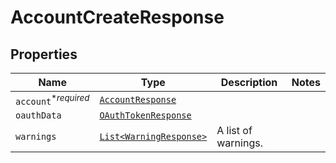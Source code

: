 

# AccountCreateResponse



## Properties

| Name | Type | Description | Notes |
|------------ | ------------- | ------------- | -------------|
| `account`<sup>*_required_</sup> | [```AccountResponse```](AccountResponse.md) |    |  |
| `oauthData` | [```OAuthTokenResponse```](OAuthTokenResponse.md) |    |  |
| `warnings` | [```List<WarningResponse>```](WarningResponse.md) |  A list of warnings.  |  |



